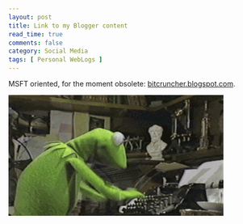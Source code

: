 ```yaml
---
layout: post
title: Link to my Blogger content
read_time: true  
comments: false
category: Social Media
tags: [ Personal WebLogs ]
---
```


MSFT oriented, for the moment obsolete: [bitcruncher.blogspot.com](https://bitcruncher.blogspot.com).

![PFE? A typical friday night](/assets/kermit.gif)

